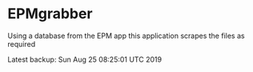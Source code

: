 # EPMgrabber
Using a database from the EPM app this application scrapes the files as required


Latest backup: Sun Aug 25 08:25:01 UTC 2019
